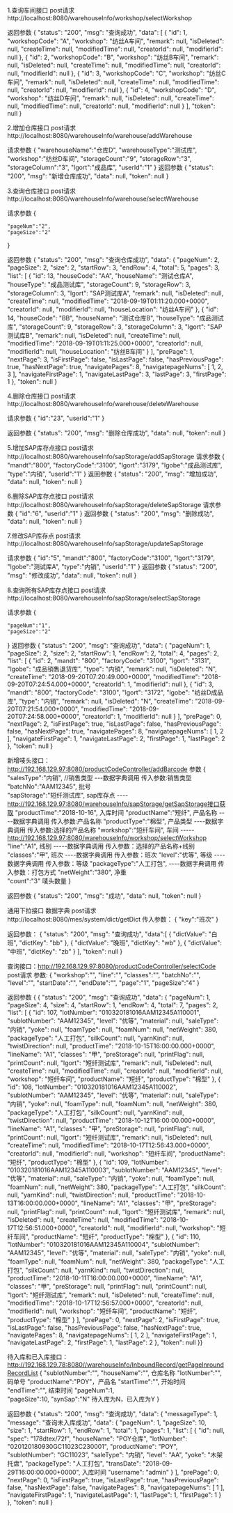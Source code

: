 1.查询车间接口
post请求
http://localhost:8080/warehouseInfo/workshop/selectWorkshop

返回参数
{
    "status": "200",
    "msg": "查询成功",
    "data": [
        {
            "id": 1,
            "workshopCode": "A",
            "workshop": "纺丝A车间",
            "remark": null,
            "isDeleted": null,
            "createTime": null,
            "modifiedTime": null,
            "creatorId": null,
            "modifierId": null
        },
        {
            "id": 2,
            "workshopCode": "B",
            "workshop": "纺丝B车间",
            "remark": null,
            "isDeleted": null,
            "createTime": null,
            "modifiedTime": null,
            "creatorId": null,
            "modifierId": null
        },
        {
            "id": 3,
            "workshopCode": "C",
            "workshop": "纺丝C车间",
            "remark": null,
            "isDeleted": null,
            "createTime": null,
            "modifiedTime": null,
            "creatorId": null,
            "modifierId": null
        },
        {
            "id": 4,
            "workshopCode": "D",
            "workshop": "纺丝D车间",
            "remark": null,
            "isDeleted": null,
            "createTime": null,
            "modifiedTime": null,
            "creatorId": null,
            "modifierId": null
        }
    ],
    "token": null
}

2.增加仓库接口
post请求
http://localhost:8080/warehouseInfo/warehouse/addWarehouse

请求参数
{
	"warehouseName":"仓库D",
	"warehouseType":"测试库",
	"workshop":"纺丝D车间",
	"storageCount":"9",
	"storageRow":"3",
	"storageColumn":"3",
	"lgort":"成品库",
	"userId":"1"
}
返回参数
{
    "status": "200",
    "msg": "新增仓库成功",
    "data": null,
    "token": null
}

3.查询仓库接口
post请求
http://localhost:8080/warehouseInfo/warehouse/selectWarehouse

请求参数
{
	
	"pageNum":"2",
	"pageSize":"2"
}

返回参数
{
    "status": "200",
    "msg": "查询仓库成功",
    "data": {
        "pageNum": 2,
        "pageSize": 2,
        "size": 2,
        "startRow": 3,
        "endRow": 4,
        "total": 5,
        "pages": 3,
        "list": [
            {
                "id": 13,
                "houseCode": "AA",
                "houseName": "测试仓库A",
                "houseType": "成品测试库",
                "storageCount": 9,
                "storageRow": 3,
                "storageColumn": 3,
                "lgort": "SAP测试库A",
                "remark": null,
                "isDeleted": null,
                "createTime": null,
                "modifiedTime": "2018-09-19T01:11:20.000+0000",
                "creatorId": null,
                "modifierId": null,
                "houseLocation": "纺丝A车间"
            },
            {
                "id": 14,
                "houseCode": "BB",
                "houseName": "测试仓库B",
                "houseType": "成品测试库",
                "storageCount": 9,
                "storageRow": 3,
                "storageColumn": 3,
                "lgort": "SAP测试库B",
                "remark": null,
                "isDeleted": null,
                "createTime": null,
                "modifiedTime": "2018-09-19T01:11:25.000+0000",
                "creatorId": null,
                "modifierId": null,
                "houseLocation": "纺丝B车间"
            }
        ],
        "prePage": 1,
        "nextPage": 3,
        "isFirstPage": false,
        "isLastPage": false,
        "hasPreviousPage": true,
        "hasNextPage": true,
        "navigatePages": 8,
        "navigatepageNums": [
            1,
            2,
            3
        ],
        "navigateFirstPage": 1,
        "navigateLastPage": 3,
        "lastPage": 3,
        "firstPage": 1
    },
    "token": null
}

4.删除仓库接口
post请求
http://localhost:8080/warehouseInfo/warehouse/deleteWarehouse

请求参数
{
	"id":"23",
	"userId":"1"
}

返回参数
{
    "status": "200",
    "msg": "删除仓库成功",
    "data": null,
    "token": null
}

5.增加SAP库存点接口
post请求
http://localhost:8080/warehouseInfo/sapStorage/addSapStorage
请求参数
{
	"mandt":"800",
	"factoryCode":"3100",
	"lgort":"3179",
	"lgobe":"成品测试库",
	"type":"内销",
	"userId":"1"
}
返回参数
{
    "status": "200",
    "msg": "增加成功",
    "data": null,
    "token": null
}

6.删除SAP库存点接口
post请求
http://localhost:8080/warehouseInfo/sapStorage/deleteSapStorage
请求参数
{
	"id":"6",
	"userId":"1"
}
返回参数
{
    "status": "200",
    "msg": "删除成功",
    "data": null,
    "token": null
}

7.修改SAP库存点
post请求
http://localhost:8080/warehouseInfo/sapStorage/updateSapStorage

请求参数
{
	"id":"5",
	"mandt":"800",
	"factoryCode":"3100",
	"lgort":"3179",
	"lgobe":"测试库A",
	"type":"内销",
	"userId":"1"
}
返回参数
{
    "status": "200",
    "msg": "修改成功",
    "data": null,
    "token": null
}


8.查询所有SAP库存点接口
post请求
http://localhost:8080/warehouseInfo/sapStorage/selectSapStorage

请求参数
{
	
	"pageNum":"1",
	"pageSize":"2"
}
返回参数
{
    "status": "200",
    "msg": "查询成功",
    "data": {
        "pageNum": 1,
        "pageSize": 2,
        "size": 2,
        "startRow": 1,
        "endRow": 2,
        "total": 4,
        "pages": 2,
        "list": [
            {
                "id": 2,
                "mandt": "800",
                "factoryCode": "3100",
                "lgort": "3131",
                "lgobe": "成品销售退货库",
                "type": "内销",
                "remark": null,
                "isDeleted": "N",
                "createTime": "2018-09-20T07:20:49.000+0000",
                "modifiedTime": "2018-09-20T07:24:54.000+0000",
                "creatorId": 1,
                "modifierId": null
            },
            {
                "id": 3,
                "mandt": "800",
                "factoryCode": "3100",
                "lgort": "3172",
                "lgobe": "纺丝D成品库",
                "type": "内销",
                "remark": null,
                "isDeleted": "N",
                "createTime": "2018-09-20T07:21:54.000+0000",
                "modifiedTime": "2018-09-20T07:24:58.000+0000",
                "creatorId": 1,
                "modifierId": null
            }
        ],
        "prePage": 0,
        "nextPage": 2,
        "isFirstPage": true,
        "isLastPage": false,
        "hasPreviousPage": false,
        "hasNextPage": true,
        "navigatePages": 8,
        "navigatepageNums": [
            1,
            2
        ],
        "navigateFirstPage": 1,
        "navigateLastPage": 2,
        "firstPage": 1,
        "lastPage": 2
    },
    "token": null
}

新增唛头接口：http://192.168.129.97:8080/productCodeController/addBarcode
参数
{
	"salesType":"内销",   //销售类型   ---数据字典调用   传入参数:销售类型
	"batchNo":"AAM12345",   批号      
	"sapStorage":"短纤测试库",   sap库存点  ----  http://192.168.129.97:8080/warehouseInfo/sapStorage/getSapStorage接口获取
	"productTime":"2018-10-16",  入库时间
	"productName":"短纤",   产品名称	----数据字典调用 传入参数:产品名称
	"productType":"棉型",   产品类型	----数据字典调用 传入参数:选择的产品名称
	"workshop":"短纤车间",  车间     -----http://192.168.129.97:8080/warehouseInfo/workshop/selectWorkshop
	"line":"A1",           线别	-----数据字典调用  传入参数：选择的产品名称+线别
	"classes":"甲",        班次	----数据字典调用  传入参数：班次
	"level":"优等",       等级	----数据字典调用  传入参数：等级
	"packageType":"人工打包",       ----数据字典调用  传入参数：打包方式
	"netWeight":"380",      净重	
	"count":"3"         唛头数量
}

返回参数
{
    "status": "200",
    "msg": "成功",
    "data": null,
    "token": null
}




通用下拉接口 数据字典
post请求
http://localhost:8080/mes/system/dict/getDict
传入参数：
{
"key":"班次"
}

返回参数：
{
"status": "200",
"msg": "查询成功",
"data":[
{
"dictValue": "白班",
"dictKey": "bb"
},
{
"dictValue": "晚班",
"dictKey": "wb"
},
{
"dictValue": "中班",
"dictKey": "zb"
}
],
"token": null
}




查询接口：http://192.168.129.97:8080/productCodeController/selectCode
post请求
参数:
{
	"workshop":"",
	"line":"",
	"classes":"",
	"batchNo":"",
	"level":"",
	"startDate":"",
	"endDate":"",
	"page":"1",
	"pageSize":"4"
}

返回参数
{
{
    "status": "200",
    "msg": "查询成功",
    "data": {
        "pageNum": 1,
        "pageSize": 4,
        "size": 4,
        "startRow": 1,
        "endRow": 4,
        "total": 7,
        "pages": 2,
        "list": [
            {
                "id": 107,
                "lotNumber": "010320181016AAM12345A110001",
                "sublotNumber": "AAM12345",
                "level": "优等",
                "material": null,
                "saleType": "内销",
                "yoke": null,
                "foamType": null,
                "foamNum": null,
                "netWeight": 380,
                "packageType": "人工打包",
                "silkCount": null,
                "yarnKind": null,
                "twistDirection": null,
                "productTime": "2018-10-15T16:00:00.000+0000",
                "lineName": "A1",
                "classes": "甲",
                "preStorage": null,
                "printFlag": null,
                "printCount": null,
                "lgort": "短纤测试库",
                "remark": null,
                "isDeleted": null,
                "createTime": null,
                "modifiedTime": null,
                "creatorId": null,
                "modifierId": null,
                "workshop": "短纤车间",
                "productName": "短纤",
                "productType": "棉型"
            },
            {
                "id": 108,
                "lotNumber": "010320181016AAM12345A110002",
                "sublotNumber": "AAM12345",
                "level": "优等",
                "material": null,
                "saleType": "内销",
                "yoke": null,
                "foamType": null,
                "foamNum": null,
                "netWeight": 380,
                "packageType": "人工打包",
                "silkCount": null,
                "yarnKind": null,
                "twistDirection": null,
                "productTime": "2018-10-12T16:00:00.000+0000",
                "lineName": "A1",
                "classes": "甲",
                "preStorage": null,
                "printFlag": null,
                "printCount": null,
                "lgort": "短纤测试库",
                "remark": null,
                "isDeleted": null,
                "createTime": null,
                "modifiedTime": "2018-10-17T12:56:43.000+0000",
                "creatorId": null,
                "modifierId": null,
                "workshop": "短纤车间",
                "productName": "短纤",
                "productType": "棉型"
            },
            {
                "id": 109,
                "lotNumber": "010320181016AAM12345A110003",
                "sublotNumber": "AAM12345",
                "level": "优等",
                "material": null,
                "saleType": "内销",
                "yoke": null,
                "foamType": null,
                "foamNum": null,
                "netWeight": 380,
                "packageType": "人工打包",
                "silkCount": null,
                "yarnKind": null,
                "twistDirection": null,
                "productTime": "2018-10-13T16:00:00.000+0000",
                "lineName": "A1",
                "classes": "甲",
                "preStorage": null,
                "printFlag": null,
                "printCount": null,
                "lgort": "短纤测试库",
                "remark": null,
                "isDeleted": null,
                "createTime": null,
                "modifiedTime": "2018-10-17T12:56:51.000+0000",
                "creatorId": null,
                "modifierId": null,
                "workshop": "短纤车间",
                "productName": "短纤",
                "productType": "棉型"
            },
            {
                "id": 110,
                "lotNumber": "010320181016AAM12345A110004",
                "sublotNumber": "AAM12345",
                "level": "优等",
                "material": null,
                "saleType": "内销",
                "yoke": null,
                "foamType": null,
                "foamNum": null,
                "netWeight": 380,
                "packageType": "人工打包",
                "silkCount": null,
                "yarnKind": null,
                "twistDirection": null,
                "productTime": "2018-10-11T16:00:00.000+0000",
                "lineName": "A1",
                "classes": "甲",
                "preStorage": null,
                "printFlag": null,
                "printCount": null,
                "lgort": "短纤测试库",
                "remark": null,
                "isDeleted": null,
                "createTime": null,
                "modifiedTime": "2018-10-17T12:56:57.000+0000",
                "creatorId": null,
                "modifierId": null,
                "workshop": "短纤车间",
                "productName": "短纤",
                "productType": "棉型"
            }
        ],
        "prePage": 0,
        "nextPage": 2,
        "isFirstPage": true,
        "isLastPage": false,
        "hasPreviousPage": false,
        "hasNextPage": true,
        "navigatePages": 8,
        "navigatepageNums": [
            1,
            2
        ],
        "navigateFirstPage": 1,
        "navigateLastPage": 2,
        "firstPage": 1,
        "lastPage": 2
    },
    "token": null
}}




待入库和已入库接口：
http://192.168.129.78:8080//warehouseInfo/InboundRecord/getPageInroundRecordList
{
	"sublotNumber":"",
	"houseName":"",  仓库名称
	"lotNumber":"",  码单号
	"productName":"POY"，产品名
	"startTime":"",  开始时间
	"endTime":"",    结束时间
	"pageNum":1,    
	"pageSize":10,
	"synSap":"N"  待入库为N，已入库为Y
}

返回参数
{
    "status": "200",
    "msg": "查询成功",
    "data": {
        "messageType": 1,
        "message": "查询未入库成功",
        "data": {
            "pageNum": 1,
            "pageSize": 10,
            "size": 1,
            "startRow": 1,
            "endRow": 1,
            "total": 1,
            "pages": 1,
            "list": [
                {
                    "id": null,
                    "spec": "178dtex/72f",
                    "houseName": "POY仓库",
                    "lotNumber": "020120180930GC11023C230001",
                    "productName": "POY",
                    "sublotNumber": "GC11023",
                    "saleType": "内销",
                    "level": "AA",
                    "yoke": "木架托盘",
                    "packageType": "人工打包",
                    "transDate": "2018-09-29T16:00:00.000+0000",  入库时间
                    "username": "admin"
                }
            ],
            "prePage": 0,
            "nextPage": 0,
            "isFirstPage": true,
            "isLastPage": true,
            "hasPreviousPage": false,
            "hasNextPage": false,
            "navigatePages": 8,
            "navigatepageNums": [
                1
            ],
            "navigateFirstPage": 1,
            "navigateLastPage": 1,
            "lastPage": 1,
            "firstPage": 1
        }
    },
    "token": null
}